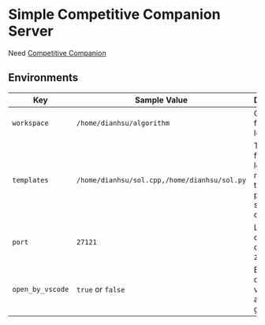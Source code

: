 # Simple Competitive Companion Server

Need [Competitive Companion](https://github.com/jmerle/competitive-companion)

## Environments

| Key              | Sample Value                                 | Description                                                              |
| ---------------- | -------------------------------------------- | ------------------------------------------------------------------------ |
| `workspace`      | `/home/dianhsu/algorithm`                    | Generate file location.                                                  |
| `templates`      | `/home/dianhsu/sol.cpp,/home/dianhsu/sol.py` | Template file location, multiple template path should seperate by comma. |
| `port`           | `27121`                                      | Listen port of CCS, default is `27121`.                                  |
| `open_by_vscode` | `true` or `false`                            | Enable open vscode after generated.                                      |